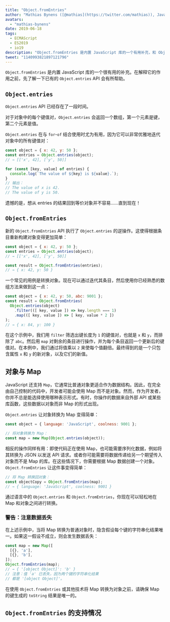```yaml
---
title: "Object.fromEntries"
author: "Mathias Bynens ([@mathias](https://twitter.com/mathias)), JavaScript 爱好者"
avatars: 
  - "mathias-bynens"
date: 2019-06-18
tags: 
  - ECMAScript
  - ES2019
  - io19
description: "Object.fromEntries 是内置 JavaScript 库的一个有用补充，和 Object.entries 相得益彰。"
tweet: "1140993821897121796"
---
```

`Object.fromEntries` 是内置 JavaScript 库的一个很有用的补充。在解释它的作用之前，先了解一下已有的 `Object.entries` API 会有所帮助。

## `Object.entries`

`Object.entries` API 已经存在了一段时间。

<feature-support chrome="54"
                 firefox="47"
                 safari="10.1"
                 nodejs="7"
                 babel="yes https://github.com/zloirock/core-js#ecmascript-object"></feature-support>

对于对象中的每个键值对，`Object.entries` 会返回一个数组，第一个元素是键，第二个元素是值。

`Object.entries` 在与 `for`-`of` 结合使用时尤为有用，因为它可以非常优雅地迭代对象中的所有键值对：

```js
const object = { x: 42, y: 50 };
const entries = Object.entries(object);
// → [['x', 42], ['y', 50]]

for (const [key, value] of entries) {
  console.log(`The value of ${key} is ${value}.`);
}
// 输出：
// The value of x is 42.
// The value of y is 50.
```

遗憾的是，想从 entries 的结果回到等价对象并不容易……直到现在！

## `Object.fromEntries`

新的 `Object.fromEntries` API 执行了 `Object.entries` 的逆操作。这使得根据条目重新构建对象变得更加简单：

```js
const object = { x: 42, y: 50 };
const entries = Object.entries(object);
// → [['x', 42], ['y', 50]]

const result = Object.fromEntries(entries);
// → { x: 42, y: 50 }
```

一个常见的用例是转换对象。现在可以通过迭代其条目，然后使用你已经熟悉的数组方法来做到这一点：

```js
const object = { x: 42, y: 50, abc: 9001 };
const result = Object.fromEntries(
  Object.entries(object)
    .filter(([ key, value ]) => key.length === 1)
    .map(([ key, value ]) => [ key, value * 2 ])
);
// → { x: 84, y: 100 }
```

在这个示例中，我们用 `filter` 筛选出键长度为 `1` 的键值对，也就是 `x` 和 `y`，而排除了 `abc`。然后用 `map` 对剩余的条目进行操作，并为每个条目返回一个更新后的键值对。在本例中，我们通过将值乘以 `2` 来使每个值翻倍。最终得到的是一个只包含属性 `x` 和 `y` 的新对象，以及它们的新值。

<!--truncate-->
## 对象与 Map

JavaScript 还支持 `Map`，它通常比普通对象更适合作为数据结构。因此，在完全由自己控制的代码中，开发者可能会使用 Map 而不是对象。然而，作为开发者，你并不总是能选择使用哪种表示形式。有时，你操作的数据来自外部 API 或某些库函数，这些数据以对象而非 Map 的形式出现。

`Object.entries` 让对象转换为 Map 变得简单：

```js
const object = { language: 'JavaScript', coolness: 9001 };

// 将对象转换为 Map：
const map = new Map(Object.entries(object));
```

相反的操作同样有用：即使代码正在使用 Map，也可能需要序列化数据，例如将其转换为 JSON 以发送 API 请求。或者你可能需要将数据传递给另一个期望传入对象而不是 Map 的库。在这些情况下，你需要根据 Map 数据创建一个对象。`Object.fromEntries` 让这件事变得简单：

```js
// 将 Map 转换回对象：
const objectCopy = Object.fromEntries(map);
// → { language: 'JavaScript', coolness: 9001 }
```

通过语言中的 `Object.entries` 和 `Object.fromEntries`，你现在可以轻松地在 Map 和对象之间进行转换。

### 警告：注意数据丢失

在上述示例中，当将 Map 转换为普通对象时，隐含假设每个键的字符串化结果唯一。如果这一假设不成立，则会发生数据丢失：

```js
const map = new Map([
  [{}, 'a'],
  [{}, 'b'],
]);
Object.fromEntries(map);
// → { '[object Object]': 'b' }
// 注意：值 'a' 已丢失，因为两个键的字符串化结果
// 都是 '[object Object]'。
```

在使用 `Object.fromEntries` 或其他技术将 Map 转换为对象之前，请确保 Map 的键生成的 `toString` 结果是唯一的。

## `Object.fromEntries` 的支持情况

<feature-support chrome="73 /blog/v8-release-73#object.fromentries"
                 firefox="63"
                 safari="12.1"
                 nodejs="12 https://twitter.com/mathias/status/1120700101637353473"
                 babel="yes https://github.com/zloirock/core-js#ecmascript-object"></feature-support>
